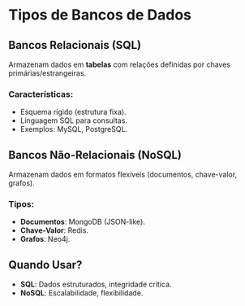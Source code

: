 # Tipos de Bancos de Dados  

## Bancos Relacionais (SQL)  
Armazenam dados em **tabelas** com relações definidas por chaves primárias/estrangeiras.  

### Características:  
- Esquema rígido (estrutura fixa).  
- Linguagem SQL para consultas.  
- Exemplos: MySQL, PostgreSQL.  

## Bancos Não-Relacionais (NoSQL)  
Armazenam dados em formatos flexíveis (documentos, chave-valor, grafos).  

### Tipos:  
- **Documentos**: MongoDB (JSON-like).  
- **Chave-Valor**: Redis.  
- **Grafos**: Neo4j.  

## Quando Usar?  
- **SQL**: Dados estruturados, integridade crítica.  
- **NoSQL**: Escalabilidade, flexibilidade.  
